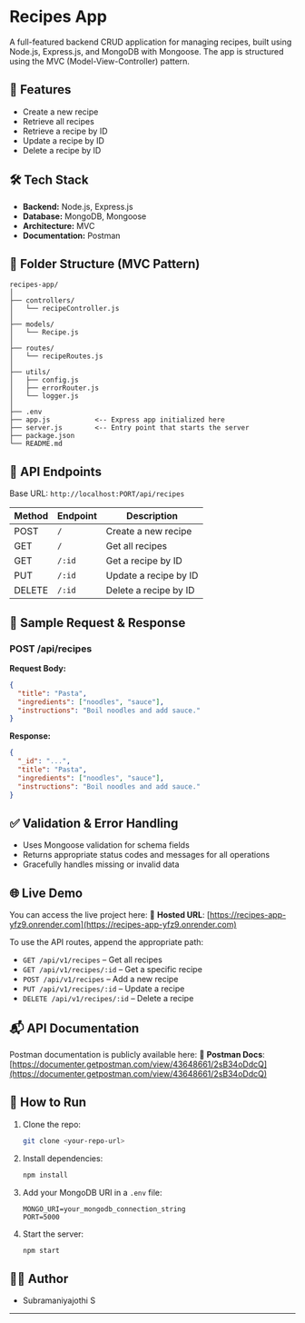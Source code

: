 # Recipes App

A full-featured backend CRUD application for managing recipes, built using Node.js, Express.js, and MongoDB with Mongoose. The app is structured using the MVC (Model-View-Controller) pattern.

## 🚀 Features

* Create a new recipe
* Retrieve all recipes
* Retrieve a recipe by ID
* Update a recipe by ID
* Delete a recipe by ID

## 🛠️ Tech Stack

* **Backend:** Node.js, Express.js
* **Database:** MongoDB, Mongoose
* **Architecture:** MVC
* **Documentation:** Postman

## 📁 Folder Structure (MVC Pattern)

```
recipes-app/
│
├── controllers/
│   └── recipeController.js
│
├── models/
│   └── Recipe.js
│
├── routes/
│   └── recipeRoutes.js
│
├── utils/
│   ├── config.js
│   ├── errorRouter.js
│   └── logger.js
│
├── .env
├── app.js           <-- Express app initialized here
├── server.js        <-- Entry point that starts the server
├── package.json
└── README.md
```

## 🔗 API Endpoints

Base URL: `http://localhost:PORT/api/recipes`

| Method | Endpoint | Description           |
| ------ | -------- | --------------------- |
| POST   | `/`      | Create a new recipe   |
| GET    | `/`      | Get all recipes       |
| GET    | `/:id`   | Get a recipe by ID    |
| PUT    | `/:id`   | Update a recipe by ID |
| DELETE | `/:id`   | Delete a recipe by ID |

## 📄 Sample Request & Response

### POST /api/recipes

**Request Body:**

```json
{
  "title": "Pasta",
  "ingredients": ["noodles", "sauce"],
  "instructions": "Boil noodles and add sauce."
}
```

**Response:**

```json
{
  "_id": "...",
  "title": "Pasta",
  "ingredients": ["noodles", "sauce"],
  "instructions": "Boil noodles and add sauce."
}
```

## ✅ Validation & Error Handling

* Uses Mongoose validation for schema fields
* Returns appropriate status codes and messages for all operations
* Gracefully handles missing or invalid data

## 🌐 Live Demo

You can access the live project here:
🔗 **Hosted URL**: [https://recipes-app-yfz9.onrender.com](https://recipes-app-yfz9.onrender.com)

To use the API routes, append the appropriate path:

* `GET /api/v1/recipes` – Get all recipes
* `GET /api/v1/recipes/:id` – Get a specific recipe
* `POST /api/v1/recipes` – Add a new recipe
* `PUT /api/v1/recipes/:id` – Update a recipe
* `DELETE /api/v1/recipes/:id` – Delete a recipe

## 📬 API Documentation

Postman documentation is publicly available here:
🔗 **Postman Docs**: [https://documenter.getpostman.com/view/43648661/2sB34oDdcQ](https://documenter.getpostman.com/view/43648661/2sB34oDdcQ)

## 📝 How to Run

1. Clone the repo:

   ```bash
   git clone <your-repo-url>
   ```
2. Install dependencies:

   ```bash
   npm install
   ```
3. Add your MongoDB URI in a `.env` file:

   ```env
   MONGO_URI=your_mongodb_connection_string
   PORT=5000
   ```
4. Start the server:

   ```bash
   npm start
   ```

## 👨‍💻 Author

* Subramaniyajothi S

---

